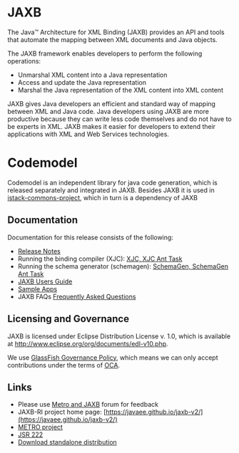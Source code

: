 # JAXB

The Java™ Architecture for XML Binding (JAXB) provides an API and tools that automate the mapping between XML documents and Java objects.

The JAXB framework enables developers to perform the following operations:
- Unmarshal XML content into a Java representation
- Access and update the Java representation
- Marshal the Java representation of the XML content into XML content

JAXB gives Java developers an efficient and standard way of mapping between XML and Java code. Java developers using JAXB are more productive because they can write less code themselves and do not have to be experts in XML. JAXB makes it easier for developers to extend their applications with XML and Web Services technologies.

# Codemodel
Codemodel is an independent library for java code generation, which is released separately and integrated in JAXB. 
Besides JAXB it is used in [istack-commons-project](https://github.com/eclipse-ee4j/jaxb-istack-commons), 
which in turn is a dependency of JAXB

## Documentation
Documentation for this release consists of the following:
- [Release Notes](https://javaee.github.io/jaxb-v2/doc/user-guide/ch02.html)
- Running the binding compiler (XJC): [XJC, XJC Ant Task](https://javaee.github.io/jaxb-v2/doc/user-guide/ch04.html#tools-xjc-ant-task)
- Running the schema generator (schemagen): [SchemaGen, SchemaGen Ant Task](https://javaee.github.io/jaxb-v2/doc/user-guide/ch04.html#tools-schemagen-ant-task)
- [JAXB Users Guide](https://javaee.github.io/jaxb-v2/doc/user-guide/ch03.html)
- [Sample Apps](https://javaee.github.io/jaxb-v2/doc/user-guide/ch01.html#jaxb-2-0-sample-apps)
- JAXB FAQs [Frequently Asked Questions](https://javaee.github.io/jaxb-v2/doc/user-guide/ch06.html)

## Licensing and Governance

JAXB is licensed under Eclipse Distribution License v. 1.0, which is available at http://www.eclipse.org/org/documents/edl-v10.php. 

We use [GlassFish Governance Policy](https://javaee.github.io/jaxb-v2/CONTRIBUTING), 
which means we can only accept contributions under the 
terms of [OCA](http://oracle.com/technetwork/goto/oca).

## Links
- Please use [Metro and JAXB](https://javaee.groups.io/g/metro) forum for feedback
- JAXB-RI project home page: [https://javaee.github.io/jaxb-v2/](https://javaee.github.io/jaxb-v2/)
- [METRO project](https://javaee.github.io/metro)
- [JSR 222](https://jcp.org/en/jsr/detail?id=222)
- [Download standalone distribution](https://repo1.maven.org/maven2/com/sun/xml/bind/jaxb-ri/2.3.0/jaxb-ri-2.3.0.zip)
